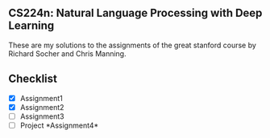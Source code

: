 ## CS224n: Natural Language Processing with Deep Learning
These are my solutions to the assignments of the great stanford course by Richard Socher and Chris Manning.

## Checklist
- [x] Assignment1
- [x] Assignment2
- [ ] Assignment3
- [ ] Project \*Assignment4\*
